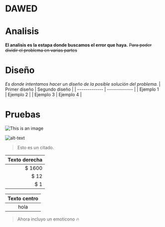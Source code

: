 # DAWED

# Analisis
**El analisis es la estapa donde buscamos el error que haya.**
~~Para poder dividir el problema en varias partes~~
# Diseño
*Es donde intentamos hacer un diseño de la posible solución del problema.*
| Primer diseño | Segundo diseño |
| ------------- | ------------- |
| Ejemplo 1  | Ejemplo 2  |
| Ejemplo 3  | Ejemplo 4  |
# Pruebas
![This is an image](https://blog.desdelinux.net/wp-content/uploads/2018/05/Editores-de-codigo-linux.jpg)

![alt-text](https://i.pinimg.com/originals/57/19/79/571979283d72a42f6503164075f5a45d.gif)
>Esto es un citado.


| Texto derecha | 
| ------: |
|  $ 1600 |
|    $ 12 |
|     $ 1 |


| Texto centro |
| :------: |
| hola |
>Ahora incluyo un emoticono :fire:



